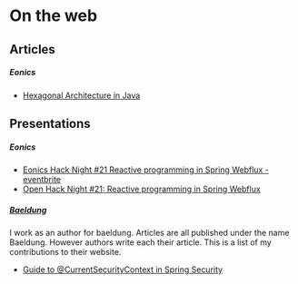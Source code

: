 # On the web

## Articles

##### Eonics
-   [Hexagonal Architecture in Java](https://eonics.nl/inbox/hexagonal-architecture-in-java/)

## Presentations

##### Eonics
-   [Eonics Hack Night #21 Reactive programming in Spring Webflux - eventbrite](https://www.eventbrite.com/e/tickets-eonics-hack-night-21-reactive-programming-in-spring-webflux-91585581941)
-   [Open Hack Night #21: Reactive programming in Spring Webflux](https://eonics.nl/inbox/open-hack-night-21-reactive-programming-in-spring-webflux/)

##### [Baeldung](https://www.baeldung.com/)
I work as an author for baeldung. Articles are all published under the name Baeldung. However authors write each their article. This is a list of my contributions to their website.

-   [Guide to @CurrentSecurityContext in Spring Security](https://www.baeldung.com/spring-currentsecuritycontext)